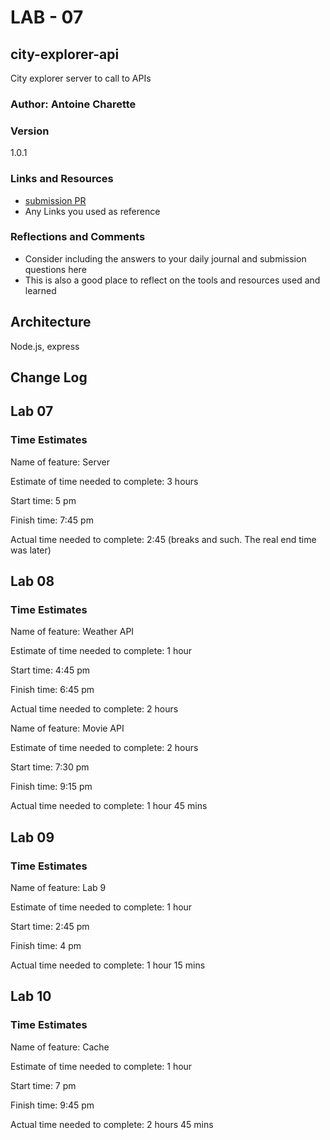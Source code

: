 # LAB - 07

## city-explorer-api

City explorer server to call to APIs

### Author: Antoine Charette

### Version

1.0.1

### Links and Resources

- [submission PR](http://xyz.com)
- Any Links you used as reference

### Reflections and Comments

- Consider including the answers to your daily journal and submission questions here
- This is also a good place to reflect on the tools and resources used and learned

## Architecture

Node.js, express

## Change Log

## Lab 07

### Time Estimates

Name of feature: Server

Estimate of time needed to complete: 3 hours

Start time: 5 pm

Finish time: 7:45 pm

Actual time needed to complete: 2:45 (breaks and such. The real end time was later)

## Lab 08

### Time Estimates

Name of feature: Weather API

Estimate of time needed to complete: 1 hour

Start time: 4:45 pm

Finish time: 6:45 pm

Actual time needed to complete: 2 hours

Name of feature: Movie API

Estimate of time needed to complete: 2 hours

Start time: 7:30 pm

Finish time: 9:15 pm

Actual time needed to complete: 1 hour 45 mins

## Lab 09

### Time Estimates

Name of feature: Lab 9

Estimate of time needed to complete: 1 hour

Start time: 2:45 pm

Finish time: 4 pm

Actual time needed to complete: 1 hour 15 mins

## Lab 10

### Time Estimates

Name of feature: Cache

Estimate of time needed to complete: 1 hour

Start time: 7 pm

Finish time: 9:45 pm

Actual time needed to complete: 2 hours 45 mins
